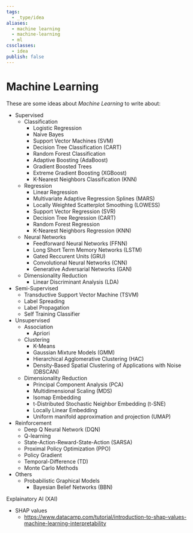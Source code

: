 ```yaml
---
tags:
  - _type/idea
aliases:
  - machine learning
  - machine-learning
  - ml
cssclasses:
  - idea
publish: false
---
```

# Machine Learning
These are some ideas about _Machine Learning_ to write about:

 - Supervised
     - Classification
         - Logistic Regression
         - Naive Bayes
         - Support Vector Machines (SVM)
         - Decision Tree Classification (CART)
         - Random Forest Classification
         - Adaptive Boosting (AdaBoost)
         - Gradient Boosted Trees
         - Extreme Gradient Boosting (XGBoost)
         - K-Nearest Neighbors Classification (KNN)
     - Regression
         - Linear Regression
         - Multivariate Adaptive Regression Splines (MARS)
         - Locally Weighted Scatterplot Smoothing (LOWESS)
         - Support Vector Regression (SVR)
         - Decision Tree Regression (CART)
         - Random Forest Regression
         - K-Nearest Neighbors Regression (KNN)
     - Neural Networks
         - Feedforward Neural Networks (FFNN)
         - Long Short Term Memory Networks (LSTM)
         - Gated Reccurent Units (GRU)
         - Convolutional Neural Networks (CNN)
         - Generative Adversarial Networks (GAN)
     - Dimensionality Reduction
         - Linear Discriminant Analysis (LDA)
 - Semi-Supervised
     - Transductive Support Vector Machine (TSVM)
     - Label Spreading
     - Label Propagation
     - Self Training Classifier
 - Unsupervised
     - Association
         - Apriori
     - Clustering
         - K-Means
         - Gaussian Mixture Models (GMM)
         - Hierarchical Agglomerative Clustering (HAC)
         - Density-Based Spatial Clustering of Applications with Noise (DBSCAN)
     - Dimensionality Reduction
         - Principal Component Analysis (PCA)
         - Multidimensional Scaling (MDS)
         - Isomap Embedding
         - t-Distributed Stochastic Neighbor Embedding (t-SNE)
         - Locally Linear Embedding
         - Uniform manifold approximation and projection (UMAP)
 - Reinforcement
     - Deep Q Neural Network (DQN)
     - Q-learning
     - State-Action-Reward-State-Action (SARSA)
     - Proximal Policy Optimization (PPO)
     - Policy Gradient
     - Temporal-Difference (TD)
     - Monte Carlo Methods
 - Others
     - Probabilistic Graphical Models
         - Bayesian Belief Networks (BBN)


Explainatory AI (XAI)
 - SHAP values
     - https://www.datacamp.com/tutorial/introduction-to-shap-values-machine-learning-interpretability
